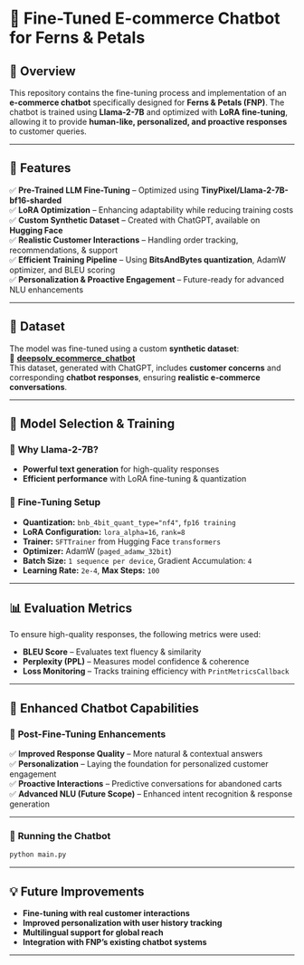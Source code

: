 # 🌿 Fine-Tuned E-commerce Chatbot for Ferns & Petals

## 🚀 Overview
This repository contains the fine-tuning process and implementation of an **e-commerce chatbot** specifically designed for **Ferns & Petals (FNP)**. The chatbot is trained using **Llama-2-7B** and optimized with **LoRA fine-tuning**, allowing it to provide **human-like, personalized, and proactive responses** to customer queries.

---

## 📌 Features
✅ **Pre-Trained LLM Fine-Tuning** – Optimized using **TinyPixel/Llama-2-7B-bf16-sharded**  
✅ **LoRA Optimization** – Enhancing adaptability while reducing training costs  
✅ **Custom Synthetic Dataset** – Created with ChatGPT, available on **Hugging Face**  
✅ **Realistic Customer Interactions** – Handling order tracking, recommendations, & support  
✅ **Efficient Training Pipeline** – Using **BitsAndBytes quantization**, AdamW optimizer, and BLEU scoring  
✅ **Personalization & Proactive Engagement** – Future-ready for advanced NLU enhancements  

---

## 📂 Dataset
The model was fine-tuned using a custom **synthetic dataset**:  
📌 **[deepsolv_ecommerce_chatbot](https://huggingface.co/datasets/monoid07/deepsolv_ecommerce_chatbot)**  
This dataset, generated with ChatGPT, includes **customer concerns** and corresponding **chatbot responses**, ensuring **realistic e-commerce conversations**.

---

## 🎯 Model Selection & Training
### 🔹 **Why Llama-2-7B?**
- **Powerful text generation** for high-quality responses
- **Efficient performance** with LoRA fine-tuning & quantization

### 🔹 **Fine-Tuning Setup**
- **Quantization:** `bnb_4bit_quant_type="nf4"`, `fp16 training`
- **LoRA Configuration:** `lora_alpha=16`, `rank=8`
- **Trainer:** `SFTTrainer` from Hugging Face `transformers`
- **Optimizer:** AdamW (`paged_adamw_32bit`)
- **Batch Size:** `1 sequence per device`, Gradient Accumulation: `4`
- **Learning Rate:** `2e-4`, **Max Steps:** `100`

---

## 📊 Evaluation Metrics
To ensure high-quality responses, the following metrics were used:
- **BLEU Score** – Evaluates text fluency & similarity
- **Perplexity (PPL)** – Measures model confidence & coherence
- **Loss Monitoring** – Tracks training efficiency with `PrintMetricsCallback`

---

## 🤖 Enhanced Chatbot Capabilities
### 🔹 **Post-Fine-Tuning Enhancements**
✅ **Improved Response Quality** – More natural & contextual answers  
✅ **Personalization** – Laying the foundation for personalized customer engagement  
✅ **Proactive Interactions** – Predictive conversations for abandoned carts  
✅ **Advanced NLU (Future Scope)** – Enhanced intent recognition & response generation  

---



### 📌 **Running the Chatbot**
```bash
python main.py
```



---

## 💡 Future Improvements
- **Fine-tuning with real customer interactions**
- **Improved personalization with user history tracking**
- **Multilingual support for global reach**
- **Integration with FNP’s existing chatbot systems**

---
